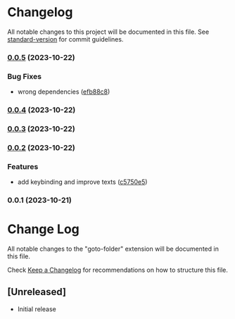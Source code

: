 # Changelog

All notable changes to this project will be documented in this file. See [standard-version](https://github.com/conventional-changelog/standard-version) for commit guidelines.

### [0.0.5](https://github.com/a-ignatev/goto-folder/compare/v0.0.4...v0.0.5) (2023-10-22)


### Bug Fixes

* wrong dependencies ([efb88c8](https://github.com/a-ignatev/goto-folder/commit/efb88c8edaa6f415f31448beff9902e7c0a9df96))

### [0.0.4](https://github.com/a-ignatev/goto-folder/compare/v0.0.3...v0.0.4) (2023-10-22)

### [0.0.3](https://github.com/a-ignatev/goto-folder/compare/v0.0.2...v0.0.3) (2023-10-22)

### [0.0.2](https://github.com/a-ignatev/goto-folder/compare/v0.0.1...v0.0.2) (2023-10-22)


### Features

* add keybinding and improve texts ([c5750e5](https://github.com/a-ignatev/goto-folder/commit/c5750e548bba0d8c6c898b387916d0fb0ad25504))

### 0.0.1 (2023-10-21)

# Change Log

All notable changes to the "goto-folder" extension will be documented in this file.

Check [Keep a Changelog](http://keepachangelog.com/) for recommendations on how to structure this file.

## [Unreleased]

- Initial release